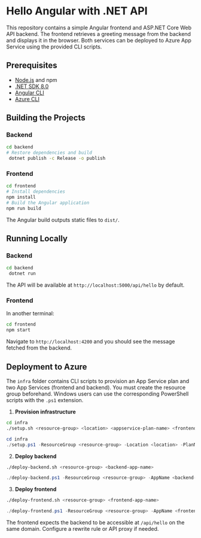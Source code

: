 # Hello Angular with .NET API

This repository contains a simple Angular frontend and ASP.NET Core Web API backend. The frontend retrieves a greeting message from the backend and displays it in the browser. Both services can be deployed to Azure App Service using the provided CLI scripts.

## Prerequisites

- [Node.js](https://nodejs.org/) and npm
- [.NET SDK 8.0](https://dotnet.microsoft.com/)
- [Angular CLI](https://angular.io/cli)
- [Azure CLI](https://learn.microsoft.com/cli/azure/install-azure-cli)

## Building the Projects

### Backend

```bash
cd backend
# Restore dependencies and build
 dotnet publish -c Release -o publish
```

### Frontend

```bash
cd frontend
# Install dependencies
npm install
# Build the Angular application
npm run build
```

The Angular build outputs static files to `dist/`.

## Running Locally

### Backend

```bash
cd backend
 dotnet run
```

The API will be available at `http://localhost:5000/api/hello` by default.

### Frontend

In another terminal:

```bash
cd frontend
npm start
```

Navigate to `http://localhost:4200` and you should see the message fetched from the backend.

## Deployment to Azure

The `infra` folder contains CLI scripts to provision an App Service plan and two App Services (frontend and backend). You must create the resource group beforehand. Windows users can use the corresponding PowerShell scripts with the `.ps1` extension.

1. **Provision infrastructure**

 ```bash
 cd infra
 ./setup.sh <resource-group> <location> <appservice-plan-name> <frontend-app-name> <backend-app-name>
 ```
```powershell
cd infra
./setup.ps1 -ResourceGroup <resource-group> -Location <location> -PlanName <appservice-plan-name> -FrontendApp <frontend-app-name> -BackendApp <backend-app-name>
```

2. **Deploy backend**

 ```bash
 ./deploy-backend.sh <resource-group> <backend-app-name>
 ```
```powershell
./deploy-backend.ps1 -ResourceGroup <resource-group> -AppName <backend-app-name>
```

3. **Deploy frontend**

 ```bash
 ./deploy-frontend.sh <resource-group> <frontend-app-name>
 ```
```powershell
./deploy-frontend.ps1 -ResourceGroup <resource-group> -AppName <frontend-app-name>
```

The frontend expects the backend to be accessible at `/api/hello` on the same domain. Configure a rewrite rule or API proxy if needed.

